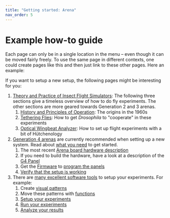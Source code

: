 ```yaml
---
title: "Getting started: Arena"
nav_order: 5
---
```


# Example how-to guide

Each page can only be in a single location in the menu – even though it can be moved fairly freely. To use the same page in different contexts, one could create pages like this and then just link to these other pages. Here an example:

If you want to setup a new setup, the following pages might be interesting for you:

1. [Theory and Practice of Insect Flight Simulators](/Panel/Generation%203/Software/docs/g2-user-guide.html): The following three sections give a timeless overview of how to do fly experiments. The other sections are more geared towards Generation 2 and 3 arenas.
    1. [History and Principles of Operation](/Panel/Generation%203/Software/docs/g2-user-guide.html#history-and-principles-of-operation): The origins in the 1960s
    2. [Tethering Flies](/Panel/Generation%203/Software/docs/g2-user-guide.html#tethering-flies): How to get *Drosophila* to "cooperate" in these experiments
    3. [Optical Wingbeat Analyzer](/Panel/Generation%203/Software/docs/g2-user-guide.html#optical-wingbeat-analyzer): How to set up flight experiments with a bit of Hütchenology
2. [Generation 4 arenas](/Panel/Generation%204/Documentation/docs/components.html) are currently recommended when setting up a new system. Read about [what you need](/Panel/Generation%204/Display_Tools/docs/G4_Hardware_Setup.html) to get started.
    1. The most recent [Arena board hardware description](/Panel/Generation%204/Arena/README.html)
    2. If you need to build the hardware, have a look at a description of the [G4 Panel](/Panel/Generation%204/Panel/README.html)
    3. Get the [Firmware](/Panel/Generation%204/Firmware/README.html) to [program the panels](/Panel/Generation%204/Display_Tools/G4%20Panel%20Programming/G4_Panel-programmer_instructions.html)
    4. [Verify that the setup is working](/Panel/Generation%204/Display_Tools/docs/G4_Verify.html)
3. There are [many excellent software tools](/Panel/Generation%204/Display_Tools/README.html) to setup your experiments. For example:
    1. Create [visual patterns](/Panel/Generation%204/Display_Tools/Motion_Maker_G4/About%20Motion%20Maker.html)
    2. Move these patterns with [functions](/Panel/Generation%204/Display_Tools/Function_Maker_G4/About%20Function%20Maker.html)
    3. [Setup your experiments](/Panel/Generation%204/Display_Tools/G4_Protocol_Designer/User-Instructions.html)
    4. [Run your experiments](/Panel/Generation%204/Display_Tools/G4_Protocol_Designer/User-Instructions.html#the-experiment-conductor)
    5. [Analyze your results](/Panel/Generation%204/Display_Tools/G4_Data_Analysis/Data_analysis_documentation.html)
